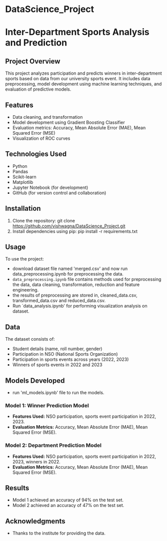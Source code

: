 # DataScience_Project
# Inter-Department Sports Analysis and Prediction

## Project Overview

This project analyzes participation and predicts winners in inter-department sports based on data from our university sports event. It includes data preprocessing, model development using machine learning techniques, and evaluation of predictive models.


## Features

- Data cleaning, and transformation
- Model development using Gradient Boosting Classifier
- Evaluation metrics: Accuracy, Mean Absolute Error (MAE), Mean Squared Error (MSE)
- Visualization of ROC curves

## Technologies Used

- Python
- Pandas
- Scikit-learn
- Matplotlib
- Jupyter Notebook (for development)
- GitHub (for version control and collaboration)

## Installation

1. Clone the repository:
 git clone https://github.com/vishwagna/DataScience_Project.git
2. Install dependencies using pip:
   pip install -r requirements.txt


## Usage

To use the project:
- download dataset file named 'merged.csv' and now run data_preprocessing.ipynb for preprocessing the data.
- `data_preprocessing.ipynb` file contains methods used for preprocessing the data, data cleaning, transformation, reduction and feature engineering.
- the results of preprocessing are stored in, cleaned_data.csv, transformed_data.csv and reduced_data.csv.
- Run `data_analysis.ipynb' for performing visualization analysis on dataset.

## Data

The dataset consists of:
- Student details (name, roll number, gender)
- Participation in NSO (National Sports Organization)
- Participation in sports events across years (2022, 2023)
- Winners of sports events in 2022 and 2023

## Models Developed
  - run 'ml_models.ipynb' file to run the models.
    
### Model 1: Winner Prediction Model

- **Features Used:** NSO participation, sports event participation in 2022, 2023.
- **Evaluation Metrics:** Accuracy, Mean Absolute Error (MAE), Mean Squared Error (MSE).

### Model 2: Department Prediction Model

- **Features Used:** NSO participation, sports event participation in 2022, 2023, winners in 2022.
- **Evaluation Metrics:** Accuracy, Mean Absolute Error (MAE), Mean Squared Error (MSE).

## Results

- Model 1 achieved an accuracy of 94% on the test set.
- Model 2 achieved an accuracy of 47% on the test set.





## Acknowledgments

- Thanks to the institute for providing the data.

